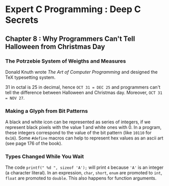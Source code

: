 Expert C Programming : Deep C Secrets
=====================================

Chapter 8 : Why Programmers Can't Tell Halloween from Christmas Day
-------------------------------------------------------------------

### The Potrzebie System of Weigths and Measures
Donald Knuth wrote *The Art of Computer Programming* and designed the TeX
typesetting system.

31 in octal is 25 in decimal, hence `OCT 31 = DEC 25` and programmers can't tell
the difference between Halloween and Christmas day. Moreover, `OCT 31 = NOV 27`.

### Making a Glyph from Bit Patterns
A black and white icon can be represented as series of integers, if we represent
black pixels with the value 1 and white ones with 0. In a program, these
integers correspond to the value of the bit pattern (like `10110` for `0x16`).
Some `#define` macros can help to represent hex values as an ascii art (see page
176 of the book).

### Types Changed While You Wait
The code `printf(" %d ", sizeof 'A');` will print `4` because `'A'` is an
integer (a character literal). In an expression, `char`, `short`, `enum` are
promoted to `int`, `float` are promoted to `double`. This also happens for
function arguments.
